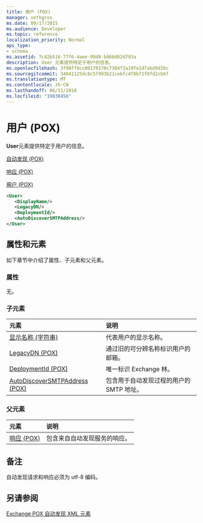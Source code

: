 ```yaml
---
title: 用户 (POX)
manager: sethgros
ms.date: 09/17/2015
ms.audience: Developer
ms.topic: reference
localization_priority: Normal
api_type:
- schema
ms.assetid: 7c42b516-77f6-4aee-99d8-b866d82d793a
description: User 元素提供特定于用户的信息。
ms.openlocfilehash: 3f90ff0cc00170170c7304f2a19fe1d7abd9d1bc
ms.sourcegitcommit: 34041125dc8c5f993b21cebfc4f8b72f0fd2cb6f
ms.translationtype: MT
ms.contentlocale: zh-CN
ms.lasthandoff: 06/11/2018
ms.locfileid: "19838456"
---
```

# <a name="user-pox"></a>用户 (POX)

**User**元素提供特定于用户的信息。 
  
[自动发现 (POX)](autodiscover-pox.md)
  
[响应 (POX)](response-pox.md)
  
[用户 (POX)](user-pox.md)
  
```xml
<User>
   <DisplayName/>
   <LegacyDN/>
   <DeploymentId/>
   <AutoDiscoverSMTPAddress/>
</User>
```

## <a name="attributes-and-elements"></a>属性和元素

如下章节中介绍了属性、子元素和父元素。
  
### <a name="attributes"></a>属性

无。
  
### <a name="child-elements"></a>子元素

|**元素**|**说明**|
|:-----|:-----|
|[显示名称 (字符串)](displayname-string.md) <br/> |代表用户的显示名称。  <br/> |
|[LegacyDN (POX)](legacydn-pox.md) <br/> |通过旧的可分辨名称标识用户的邮箱。  <br/> |
|[DeploymentId (POX)](deploymentid-pox.md) <br/> |唯一标识 Exchange 林。  <br/> |
|[AutoDiscoverSMTPAddress (POX)](autodiscoversmtpaddress-pox.md) <br/> |包含用于自动发现过程的用户的 SMTP 地址。  <br/> |
   
### <a name="parent-elements"></a>父元素

|**元素**|**说明**|
|:-----|:-----|
|[响应 (POX)](response-pox.md) <br/> |包含来自自动发现服务的响应。  <br/> |
   
## <a name="remarks"></a>备注

自动发现请求和响应必须为 utf-8 编码。
  
## <a name="see-also"></a>另请参阅



[Exchange POX 自动发现 XML 元素](pox-autodiscover-xml-elements-for-exchange.md)

